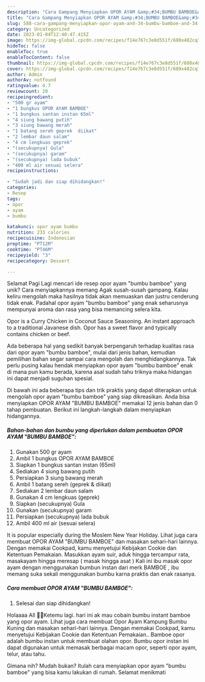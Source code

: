 ```yaml
---
description: "Cara Gampang Menyiapkan OPOR AYAM &amp;#34;BUMBU BAMBOE&amp;#34; yang Lezat Sekali, Lezat"
title: "Cara Gampang Menyiapkan OPOR AYAM &amp;#34;BUMBU BAMBOE&amp;#34; yang Lezat Sekali, Lezat"
slug: 588-cara-gampang-menyiapkan-opor-ayam-and-34-bumbu-bamboe-and-34-yang-lezat-sekali-lezat
category: Uncategorized
date: 2023-01-04T12:40:47.415Z
image: https://img-global.cpcdn.com/recipes/f14e767c3e8d551f/680x482cq70/opor-ayam-bumbu-bamboe-foto-resep-utama.jpg
hideToc: false
enableToc: true
enableTocContent: false
thumbnail: https://img-global.cpcdn.com/recipes/f14e767c3e8d551f/680x482cq70/opor-ayam-bumbu-bamboe-foto-resep-utama.jpg
cover: https://img-global.cpcdn.com/recipes/f14e767c3e8d551f/680x482cq70/opor-ayam-bumbu-bamboe-foto-resep-utama.jpg
author: Admin
authorAv: notfound
ratingvalue: 4.7
reviewcount: 20
recipeingredient:
- "500 gr ayam"
- "1 bungkus OPOR AYAM BAMBOE"
- "1 bungkus santan instan 65ml"
- "4 siung bawang putih"
- "3 siung bawang merah"
- "1 batang sereh geprek  diikat"
- "2 lembar daun salam"
- "4 cm lengkuas geprek"
- "(secukupnya) Gula"
- "(secukupnya) garam"
- "(secukupnya) lada bubuk"
- "400 ml air sesuai selera"
recipeinstructions:

- "Sudah jadi dan siap dihidangkan!"
categories:
- Resep
tags:
- opor
- ayam
- bumbu

katakunci: opor ayam bumbu 
nutrition: 233 calories
recipecuisine: Indonesian
preptime: "PT12M"
cooktime: "PT46M"
recipeyield: "3"
recipecategory: Dessert

---
```



Selamat Pagi Lagi mencari ide resep opor ayam &#34;bumbu bamboe&#34; yang unik? Cara menyiapkannya memang Agak susah-susah gampang. Kalau keliru mengolah maka hasilnya tidak akan memuaskan dan justru cenderung tidak enak. Padahal opor ayam &#34;bumbu bamboe&#34; yang enak seharusnya mempunyai aroma dan rasa yang bisa memancing selera kita.


Opor is a Curry Chicken in Coconut Sauce Seasoning. An instant approach to a traditional Javanese dish. Opor has a sweet flavor and typically contains chicken or beef.

Ada beberapa hal yang sedikit banyak berpengaruh terhadap kualitas rasa dari opor ayam &#34;bumbu bamboe&#34;, mulai dari jenis bahan, kemudian pemilihan bahan segar sampai cara mengolah dan menghidangkannya. Tak perlu pusing kalau hendak menyiapkan opor ayam &#34;bumbu bamboe&#34; enak di mana pun kamu berada, karena asal sudah tahu triknya maka hidangan ini dapat menjadi suguhan spesial.


Di bawah ini ada beberapa tips dan trik praktis yang dapat diterapkan untuk mengolah opor ayam &#34;bumbu bamboe&#34; yang siap dikreasikan. Anda bisa menyiapkan OPOR AYAM &#34;BUMBU BAMBOE&#34; memakai 12 jenis bahan dan 0 tahap pembuatan. Berikut ini langkah-langkah dalam menyiapkan hidangannya.

<!--inarticleads1-->

##### Bahan-bahan dan bumbu yang diperlukan dalam pembuatan OPOR AYAM &#34;BUMBU BAMBOE&#34;:

1. Gunakan 500 gr ayam
1. Ambil 1 bungkus OPOR AYAM BAMBOE
1. Siapkan 1 bungkus santan instan (65ml)
1. Sediakan 4 siung bawang putih
1. Persiapkan 3 siung bawang merah
1. Ambil 1 batang sereh (geprek &amp; diikat)
1. Sediakan 2 lembar daun salam
1. Gunakan 4 cm lengkuas (geprek)
1. Siapkan (secukupnya) Gula
1. Gunakan (secukupnya) garam
1. Persiapkan (secukupnya) lada bubuk
1. Ambil 400 ml air (sesuai selera)


It is popular especially during the Moslem New Year Holiday. Lihat juga cara membuat OPOR AYAM &#34;BUMBU BAMBOE&#34; dan masakan sehari-hari lainnya. Dengan memakai Cookpad, kamu menyetujui Kebijakan Cookie dan Ketentuan Pemakaian. Masukkan ayam suir, aduk hingga tercampur rata, masakayam hingga meresap ( masak hingga asat ) Kali ini ibu masak opor ayam dengan menggunakan bumbun instan dari merk BAMBOE , ibu memang suka sekali menggunakan bumbu karna praktis dan enak rasanya. 

<!--inarticleads2-->

##### Cara membuat OPOR AYAM &#34;BUMBU BAMBOE&#34;:


1. Selesai dan siap dihidangkan!

Holaaaa All 🙋🏻Ketemu lagi. hari ini ak mau cobain bumbu instant bamboe yang opor ayam. Lihat juga cara membuat Opor Ayam Kampung Bumbu Kuning dan masakan sehari-hari lainnya. Dengan memakai Cookpad, kamu menyetujui Kebijakan Cookie dan Ketentuan Pemakaian.. Bamboe opor adalah bumbu instan untuk membuat olahan opor. Bumbu opor instan ini dapat digunakan untuk memasak berbagai macam opor, seperti opor ayam, telur, atau tahu. 

Gimana nih? Mudah bukan? Itulah cara menyiapkan opor ayam &#34;bumbu bamboe&#34; yang bisa kamu lakukan di rumah. Selamat menikmati
